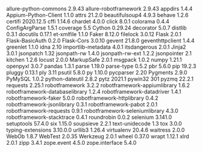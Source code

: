 allure-python-commons          2.9.43
allure-robotframework          2.9.43
appdirs                        1.4.4
Appium-Python-Client           1.1.0
attrs                          21.2.0
beautifulsoup4                 4.9.3
behave                         1.2.6
certifi                        2020.12.5
cffi                           1.14.6
chardet                        4.0.0
click                          8.0.1
colorama                       0.4.4
ConfigArgParse                 1.5.1
coverage                       5.5
Cython                         0.29.24
decorator                      5.0.7
distlib                        0.3.1
docutils                       0.17.1
et-xmlfile                     1.1.0
Faker                          8.12.0
filelock                       3.0.12
Flask                          2.0.1
Flask-BasicAuth                0.2.0
Flask-Cors                     3.0.10
gevent                         21.8.0
geventhttpclient               1.4.4
greenlet                       1.1.0
idna                           2.10
importlib-metadata             4.0.1
itsdangerous                   2.0.1
Jinja2                         3.0.1
jsonpatch                      1.32
jsonpath-rw                    1.4.0
jsonpath-rw-ext                1.2.2
jsonpointer                    2.1
kitchen                        1.2.6
locust                         2.0.0
MarkupSafe                     2.0.1
msgpack                        1.0.2
numpy                          1.21.1
openpyxl                       3.0.7
pandas                         1.3.1
parse                          1.19.0
parse-type                     0.5.2
pbr                            5.6.0
pip                            19.2.3
pluggy                         0.13.1
ply                            3.11
psutil                         5.8.0
py                             1.10.0
pycparser                      2.20
Pygments                       2.9.0
PyMySQL                        1.0.2
python-dateutil                2.8.2
pytz                           2021.1
pywin32                        301
pyzmq                          22.2.1
requests                       2.25.1
robotframework                 3.2.2
robotframework-appiumlibrary   1.6.2
robotframework-databaselibrary 1.2.4
robotframework-datadriver      1.4.1
robotframework-faker           5.0.0
robotframework-httplibrary     0.4.2
robotframework-jsonlibrary     0.3.1
robotframework-pabot           2.0.1
robotframework-requests        0.9.1
robotframework-seleniumlibrary 4.3.0
robotframework-stacktrace      0.4.1
roundrobin                     0.0.2
selenium                       3.141.0
setuptools                     57.4.0
six                            1.15.0
soupsieve                      2.2.1
text-unidecode                 1.3
tox                            3.0.0
typing-extensions              3.10.0.0
urllib3                        1.26.4
virtualenv                     20.4.6
waitress                       2.0.0
WebOb                          1.8.7
WebTest                        2.0.35
Werkzeug                       2.0.1
wheel                          0.37.0
wrapt                          1.12.1
xlrd                           2.0.1
zipp                           3.4.1
zope.event                     4.5.0
zope.interface                 5.4.0
